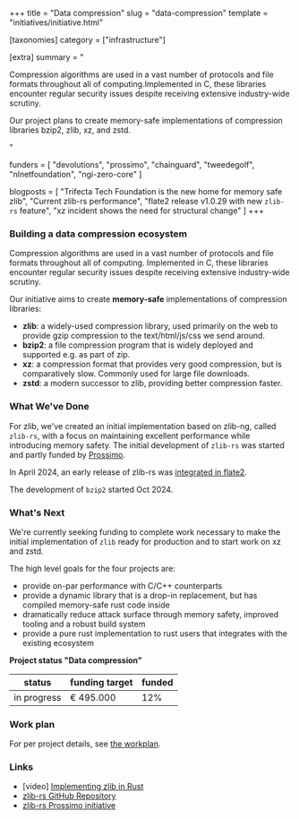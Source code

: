 +++
title = "Data compression"
slug = "data-compression"
template = "initiatives/initiative.html"

[taxonomies]
category = ["infrastructure"]

[extra]
summary = "<p>Compression algorithms are used in a vast number of protocols and file formats throughout all of computing.Implemented in C, these libraries encounter regular security issues despite receiving extensive industry-wide scrutiny.</p><p>Our project plans to create memory-safe implementations of compression libraries bzip2, zlib, xz, and zstd.</p>"

funders = [
    "devolutions", 
    "prossimo", 
    "chainguard", 
    "tweedegolf", 
    "nlnetfoundation", 
    "ngi-zero-core"
]

blogposts = [
    "Trifecta Tech Foundation is the new home for memory safe zlib",
    "Current zlib-rs performance",
    "flate2 release v1.0.29 with new `zlib-rs` feature",
    "xz incident shows the need for structural change"
]
+++

### Building a data compression ecosystem

Compression algorithms are used in a vast number of protocols and file formats throughout all of computing. Implemented in C, these libraries encounter regular security issues despite receiving extensive industry-wide scrutiny.

Our initiative aims to create **memory-safe** implementations of compression libraries:

- **zlib**: a widely-used compression library, used primarily on the web to provide gzip compression to the text/html/js/css we send around.
- **bzip2**: a file compression program that is widely deployed and supported e.g. as part of zip.
- **xz**: a compression format that provides very good compression, but is comparatively slow. Commonly used for large file downloads.
- **zstd**: a modern successor to zlib, providing better compression faster. 

### What We've Done

For zlib, we've created an initial implementation based on zlib-ng, called `zlib-rs`, with a focus on maintaining excellent performance while introducing memory safety. The initial development of `zlib-rs` was started and partly funded by [Prossimo](https://www.memorysafety.org/initiative/zlib/).

In April 2024, an early release of zlib-rs was [integrated in flate2](https://github.com/rust-lang/flate2-rs/releases/tag/1.0.29).

The development of `bzip2` started Oct 2024.

### What's Next

We're currently seeking funding to complete work necessary to make the initial implementation of `zlib` ready for production and to start work on xz and zstd. 

The high level goals for the four projects are:

- provide on-par performance with C/C++ counterparts
- provide a dynamic library that is a drop-in replacement, but has compiled memory-safe rust code inside
- dramatically reduce attack surface through memory safety, improved tooling and a robust build system
- provide a pure rust implementation to rust users that integrates with the existing ecosystem

**Project status "Data compression"**

| status | funding target | funded | 
|---|---|---|
| in progress | &euro; 495.000 | 12% |

### Work plan

For per project details, see [the workplan](/initiatives/workplans/data-compression).

### Links

- [video] [Implementing zlib in Rust](https://www.youtube.com/watch?v=mvzHQdCLkOY&list=PL8Q1w7Ff68DBZZbJt3ie5MUoJV5v2HeA7&index=11)
- [zlib-rs GitHub Repository](https://github.com/memorysafety/zlib-rs/)
- [zlib-rs Prossimo initiative](https://www.memorysafety.org/initiative/zlib/)

